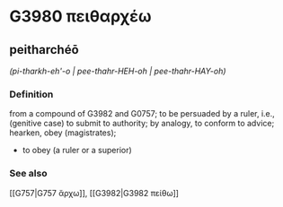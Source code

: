 # G3980 πειθαρχέω

## peitharchéō

_(pi-tharkh-eh'-o | pee-thahr-HEH-oh | pee-thahr-HAY-oh)_

### Definition

from a compound of G3982 and G0757; to be persuaded by a ruler, i.e., (genitive case) to submit to authority; by analogy, to conform to advice; hearken, obey (magistrates); 

- to obey (a ruler or a superior)

### See also

[[G757|G757 ἄρχω]], [[G3982|G3982 πείθω]]
